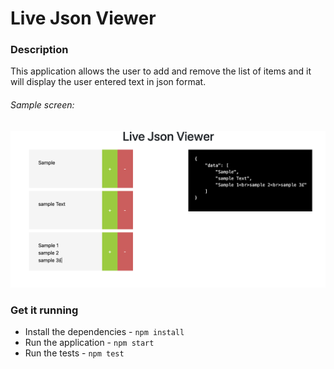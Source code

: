 # Live Json Viewer

### Description

This application allows the user to add and remove the list of items and it will
display the user entered text in json format.


###### Sample screen:
![Phase 1](docs/live-json-viewer.png)


### Get it running

- Install the dependencies -  ``` npm install ```
- Run the application - ``` npm start ```
- Run the tests - ``` npm test ```
